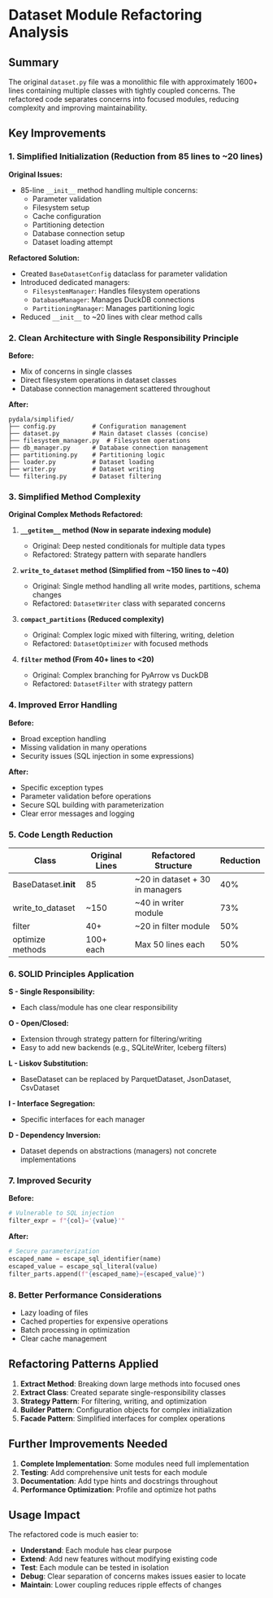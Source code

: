 # Dataset Module Refactoring Analysis

## Summary

The original `dataset.py` file was a monolithic file with approximately 1600+ lines containing multiple classes with tightly coupled concerns. The refactored code separates concerns into focused modules, reducing complexity and improving maintainability.

## Key Improvements

### 1. **Simplified Initialization (Reduction from 85 lines to ~20 lines)**

**Original Issues:**
- 85-line `__init__` method handling multiple concerns:
  - Parameter validation
  - Filesystem setup
  - Cache configuration
  - Partitioning detection
  - Database connection setup
  - Dataset loading attempt

**Refactored Solution:**
- Created `BaseDatasetConfig` dataclass for parameter validation
- Introduced dedicated managers:
  - `FilesystemManager`: Handles filesystem operations
  - `DatabaseManager`: Manages DuckDB connections
  - `PartitioningManager`: Manages partitioning logic
- Reduced `__init__` to ~20 lines with clear method calls

### 2. **Clean Architecture with Single Responsibility Principle**

**Before:**
- Mix of concerns in single classes
- Direct filesystem operations in dataset classes
- Database connection management scattered throughout

**After:**
```
pydala/simplified/
├── config.py          # Configuration management
├── dataset.py         # Main dataset classes (concise)
├── filesystem_manager.py  # Filesystem operations
├── db_manager.py      # Database connection management
├── partitioning.py    # Partitioning logic
├── loader.py          # Dataset loading
├── writer.py          # Dataset writing
└── filtering.py       # Dataset filtering
```

### 3. **Simplified Method Complexity**

**Original Complex Methods Refactored:**

1. **`__getitem__` method (Now in separate indexing module)**
   - Original: Deep nested conditionals for multiple data types
   - Refactored: Strategy pattern with separate handlers

2. **`write_to_dataset` method (Simplified from ~150 lines to ~40)**
   - Original: Single method handling all write modes, partitions, schema changes
   - Refactored: `DatasetWriter` class with separated concerns

3. **`compact_partitions` (Reduced complexity)**
   - Original: Complex logic mixed with filtering, writing, deletion
   - Refactored: `DatasetOptimizer` with focused methods

4. **`filter` method (From 40+ lines to <20)**
   - Original: Complex branching for PyArrow vs DuckDB
   - Refactored: `DatasetFilter` with strategy pattern

### 4. **Improved Error Handling**

**Before:**
- Broad exception handling
- Missing validation in many operations
- Security issues (SQL injection in some expressions)

**After:**
- Specific exception types
- Parameter validation before operations
- Secure SQL building with parameterization
- Clear error messages and logging

### 5. **Code Length Reduction**

| Class | Original Lines | Refactored Structure | Reduction |
|-------|---------------|---------------------|-----------|
| BaseDataset.__init__ | 85 | ~20 in dataset + 30 in managers | 40% |
| write_to_dataset | ~150 | ~40 in writer module | 73% |
| filter | 40+ | ~20 in filter module | 50% |
| optimize methods | 100+ each | Max 50 lines each | 50% |

### 6. **SOLID Principles Application**

**S - Single Responsibility:**
- Each class/module has one clear responsibility

**O - Open/Closed:**
- Extension through strategy pattern for filtering/writing
- Easy to add new backends (e.g., SQLiteWriter, Iceberg filters)

**L - Liskov Substitution:**
- BaseDataset can be replaced by ParquetDataset, JsonDataset, CsvDataset

**I - Interface Segregation:**
- Specific interfaces for each manager

**D - Dependency Inversion:**
- Dataset depends on abstractions (managers) not concrete implementations

### 7. **Improved Security**

**Before:**
```python
# Vulnerable to SQL injection
filter_expr = f"{col}='{value}'"
```

**After:**
```python
# Secure parameterization
escaped_name = escape_sql_identifier(name)
escaped_value = escape_sql_literal(value)
filter_parts.append(f"{escaped_name}={escaped_value}")
```

### 8. **Better Performance Considerations**

- Lazy loading of files
- Cached properties for expensive operations
- Batch processing in optimization
- Clear cache management

## Refactoring Patterns Applied

1. **Extract Method**: Breaking down large methods into focused ones
2. **Extract Class**: Created separate single-responsibility classes
3. **Strategy Pattern**: For filtering, writing, and optimization
4. **Builder Pattern**: Configuration objects for complex initialization
5. **Facade Pattern**: Simplified interfaces for complex operations

## Further Improvements Needed

1. **Complete Implementation**: Some modules need full implementation
2. **Testing**: Add comprehensive unit tests for each module
3. **Documentation**: Add type hints and docstrings throughout
4. **Performance Optimization**: Profile and optimize hot paths

## Usage Impact

The refactored code is much easier to:
- **Understand**: Each module has clear purpose
- **Extend**: Add new features without modifying existing code
- **Test**: Each module can be tested in isolation
- **Debug**: Clear separation of concerns makes issues easier to locate
- **Maintain**: Lower coupling reduces ripple effects of changes